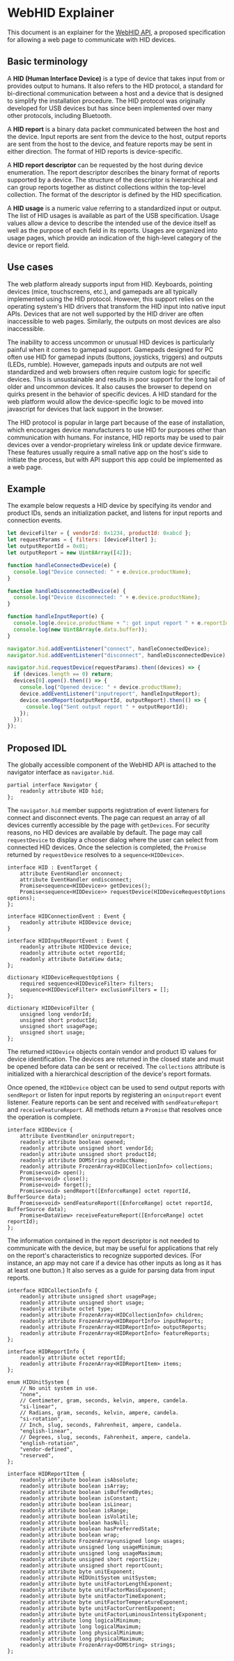 # WebHID Explainer

This document is an explainer for the [WebHID API](https://wicg.github.io/webhid/), a proposed specification for allowing a web page to communicate with HID devices.

<!-- TOC -->
<!-- /TOC -->

## Basic terminology

A **HID (Human Interface Device)** is a type of device that takes input from or provides output to humans. It also refers to the HID protocol, a standard for bi-directional communication between a host and a device that is designed to simplify the installation procedure. The HID protocol was originally developed for USB devices but has since been implemented over many other protocols, including Bluetooth.

A **HID report** is a binary data packet communicated between the host and the device. Input reports are sent from the device to the host, output reports are sent from the host to the device, and feature reports may be sent in either direction. The format of HID reports is device-specific.

A **HID report descriptor** can be requested by the host during device enumeration. The report descriptor describes the binary format of reports supported by a device. The structure of the descriptor is hierarchical and can group reports together as distinct collections within the top-level collection. The format of the descriptor is defined by the HID specification.

A **HID usage** is a numeric value referring to a standardized input or output. The list of HID usages is available as part of the USB specification. Usage values allow a device to describe the intended use of the device itself as well as the purpose of each field in its reports. Usages are organized into usage pages, which provide an indication of the high-level category of the device or report field.

## Use cases

The web platform already supports input from HID. Keyboards, pointing devices (mice, touchscreens, etc.), and gamepads are all typically implemented using the HID protocol. However, this support relies on the operating system's HID drivers that transform the HID input into native input APIs. Devices that are not well supported by the HID driver are often inaccessible to web pages. Similarly, the outputs on most devices are also inaccessible.

The inability to access uncommon or unusual HID devices is particularly painful when it comes to gamepad support. Gamepads designed for PC often use HID for gamepad inputs (buttons, joysticks, triggers) and outputs (LEDs, rumble). However, gamepads inputs and outputs are not well standardized and web browsers often require custom logic for specific devices. This is unsustainable and results in poor support for the long tail of older and uncommon devices. It also causes the browser to depend on quirks present in the behavior of specific devices. A HID standard for the web platform would allow the device-specific logic to be moved into javascript for devices that lack support in the browser.

The HID protocol is popular in large part because of the ease of installation, which encourages device manufacturers to use HID for purposes other than communication with humans. For instance, HID reports may be used to pair devices over a vendor-proprietary wireless link or update device firmware. These features usually require a small native app on the host's side to initiate the process, but with API support this app could be implemented as a web page.

## Example

The example below requests a HID device by specifying its vendor and product IDs, sends an initialization packet, and listens for input reports and connection events.

```js
let deviceFilter = { vendorId: 0x1234, productId: 0xabcd };
let requestParams = { filters: [deviceFilter] };
let outputReportId = 0x01;
let outputReport = new Uint8Array([42]);

function handleConnectedDevice(e) {
  console.log("Device connected: " + e.device.productName);
}

function handleDisconnectedDevice(e) {
  console.log("Device disconnected: " + e.device.productName);
}

function handleInputReport(e) {
  console.log(e.device.productName + ": got input report " + e.reportId);
  console.log(new Uint8Array(e.data.buffer));
}

navigator.hid.addEventListener("connect", handleConnectedDevice);
navigator.hid.addEventListener("disconnect", handleDisconnectedDevice);

navigator.hid.requestDevice(requestParams).then((devices) => {
  if (devices.length == 0) return;
  devices[0].open().then(() => {
    console.log("Opened device: " + device.productName);
    device.addEventListener("inputreport", handleInputReport);
    device.sendReport(outputReportId, outputReport).then(() => {
      console.log("Sent output report " + outputReportId);
    });
  });
});
```

## Proposed IDL

The globally accessible component of the WebHID API is attached to the navigator interface as `navigator.hid`.

```webidl
partial interface Navigator {
    readonly attribute HID hid;
};
```

The `navigator.hid` member supports registration of event listeners for connect and disconnect events. The page can request an array of all devices currently accessible by the page with `getDevices`. For security reasons, no HID devices are available by default. The page may call `requestDevice` to display a chooser dialog where the user can select from connected HID devices. Once the selection is completed, the `Promise` returned by `requestDevice` resolves to a `sequence<HIDDevice>`.

```webidl
interface HID : EventTarget {
    attribute EventHandler onconnect;
    attribute EventHandler ondisconnect;
    Promise<sequence<HIDDevice>> getDevices();
    Promise<sequence<HIDDevice>> requestDevice(HIDDeviceRequestOptions options);
};

interface HIDConnectionEvent : Event {
    readonly attribute HIDDevice device;
}

interface HIDInputReportEvent : Event {
    readonly attribute HIDDevice device;
    readonly attribute octet reportId;
    readonly attribute DataView data;
};

dictionary HIDDeviceRequestOptions {
    required sequence<HIDDeviceFilter> filters;
    sequence<HIDDeviceFilter> exclusionFilters = [];
};

dictionary HIDDeviceFilter {
    unsigned long vendorId;
    unsigned short productId;
    unsigned short usagePage;
    unsigned short usage;
};
```

The returned `HIDDevice` objects contain vendor and product ID values for device identification. The devices are returned in the closed state and must be opened before data can be sent or received. The `collections` attribute is initialized with a hierarchical description of the device's report formats.

Once opened, the `HIDDevice` object can be used to send output reports with `sendReport` or listen for input reports by registering an `oninputreport` event listener. Feature reports can be sent and received with `sendFeatureReport` and `receiveFeatureReport`. All methods return a `Promise` that resolves once the operation is complete.

```webidl
interface HIDDevice {
    attribute EventHandler oninputreport;
    readonly attribute boolean opened;
    readonly attribute unsigned short vendorId;
    readonly attribute unsigned short productId;
    readonly attribute DOMString productName;
    readonly attribute FrozenArray<HIDCollectionInfo> collections;
    Promise<void> open();
    Promise<void> close();
    Promise<void> forget();
    Promise<void> sendReport([EnforceRange] octet reportId, BufferSource data);
    Promise<void> sendFeatureReport([EnforceRange] octet reportId, BufferSource data);
    Promise<DataView> receiveFeatureReport([EnforceRange] octet reportId);
};
```

The information contained in the report descriptor is not needed to communicate with the device, but may be useful for applications that rely on the report's characteristics to recognize supported devices. (For instance, an app may not care if a device has other inputs as long as it has at least one button.) It also serves as a guide for parsing data from input reports.

```webidl
interface HIDCollectionInfo {
    readonly attribute unsigned short usagePage;
    readonly attribute unsigned short usage;
    readonly attribute octet type;
    readonly attribute FrozenArray<HIDCollectionInfo> children;
    readonly attribute FrozenArray<HIDReportInfo> inputReports;
    readonly attribute FrozenArray<HIDReportInfo> outputReports;
    readonly attribute FrozenArray<HIDReportInfo> featureReports;
};

interface HIDReportInfo {
    readonly attribute octet reportId;
    readonly attribute FrozenArray<HIDReportItem> items;
};

enum HIDUnitSystem {
    // No unit system in use.
    "none",
    // Centimeter, gram, seconds, kelvin, ampere, candela.
    "si-linear",
    // Radians, gram, seconds, kelvin, ampere, candela.
    "si-rotation",
    // Inch, slug, seconds, Fahrenheit, ampere, candela.
    "english-linear",
    // Degrees, slug, seconds, Fahrenheit, ampere, candela.
    "english-rotation",
    "vendor-defined",
    "reserved",
};

interface HIDReportItem {
    readonly attribute boolean isAbsolute;
    readonly attribute boolean isArray;
    readonly attribute boolean isBufferedBytes;
    readonly attribute boolean isConstant;
    readonly attribute boolean isLinear;
    readonly attribute boolean isRange;
    readonly attribute boolean isVolatile;
    readonly attribute boolean hasNull;
    readonly attribute boolean hasPreferredState;
    readonly attribute boolean wrap;
    readonly attribute FrozenArray<unsigned long> usages;
    readonly attribute unsigned long usageMinimum;
    readonly attribute unsigned long usageMaximum;
    readonly attribute unsigned short reportSize;
    readonly attribute unsigned short reportCount;
    readonly attribute byte unitExponent;
    readonly attribute HIDUnitSystem unitSystem;
    readonly attribute byte unitFactorLengthExponent;
    readonly attribute byte unitFactorMassExponent;
    readonly attribute byte unitFactorTimeExponent;
    readonly attribute byte unitFactorTemperatureExponent;
    readonly attribute byte unitFactorCurrentExponent;
    readonly attribute byte unitFactorLuminousIntensityExponent;
    readonly attribute long logicalMinimum;
    readonly attribute long logicalMaximum;
    readonly attribute long physicalMinimum;
    readonly attribute long physicalMaximum;
    readonly attribute FrozenArray<DOMString> strings;
};
```
